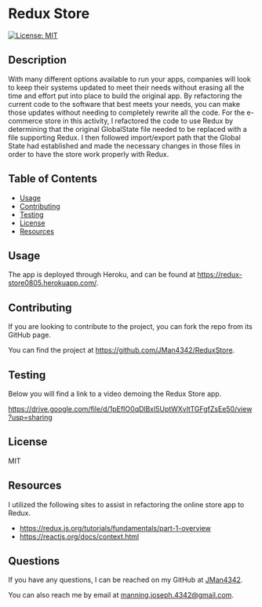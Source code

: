 # Redux Store

[![License: MIT](https://img.shields.io/badge/License-MIT-yellow.svg)](https://opensource.org/licenses/MIT)


## Description

With many different options available to run your apps, companies will look to keep their systems updated to meet their needs without erasing all the time and effort put into place to build the original app.  By refactoring the current code to the software that best meets your needs, you can make those updates without needing to completely rewrite all the code.  For the e-commerce store in this activity, I refactored the code to use Redux by determining that the original GlobalState file needed to be replaced with a file supporting Redux. I then followed import/export path that the Global State had established and made the necessary changes in those files in order to have the store work properly with Redux.


## Table of Contents

- [Usage](#usage)
- [Contributing](#contributing)
- [Testing](#testing)
- [License](#license)
- [Resources](#resources)


## Usage

The app is deployed through Heroku, and can be found at https://redux-store0805.herokuapp.com/.


## Contributing

If you are looking to contribute to the project, you can fork the repo from its GitHub page.

You can find the project at https://github.com/JMan4342/ReduxStore.


## Testing

Below you will find a link to a video demoing the Redux Store app.

https://drive.google.com/file/d/1pEfIO0qDlBxI5UptWXvltTGFgfZsEe50/view?usp=sharing


## License

MIT


## Resources

I utilized the following sites to assist in refactoring the online store app to Redux.

- https://redux.js.org/tutorials/fundamentals/part-1-overview
- https://reactjs.org/docs/context.html



## Questions

If you have any questions, I can be reached on my GitHub at [JMan4342](https://github.com/JMan4342).

You can also reach me by email at manning.joseph.4342@gmail.com.